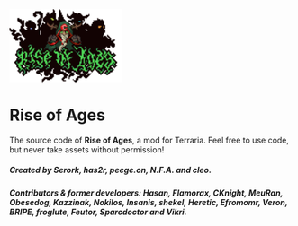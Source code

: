 <img width="200" src="Media/Logo.png" alt="Rise of Ages">

# Rise of Ages

The source code of <b>Rise of Ages</b>, a mod for Terraria.</b>
Feel free to use code, but never take assets without permission!
<h5>Created by Serork, has2r, peege.on, N.F.A. and cleo.</h5>

<h5>Contributors & former developers: Hasan, Flamorax, CKnight, MeuRan, Obesedog, Kazzinak, Nokilos, Insanis, shekel, Heretic, Efromomr, Veron, BRIPE, froglute, Feutor, Sparcdoctor and Vikri.</h5>
